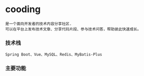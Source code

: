 # cooding

```
是一个面向开发者的技术内容分享社区.
可以在平台上发布技术文章、分享代码片段、参与技术问答，帮助彼此快速成长。
```

### 技术栈
```
Spring Boot、Vue、MySQL、Redis、MyBatis-Plus
```

### 主要功能
```

```
